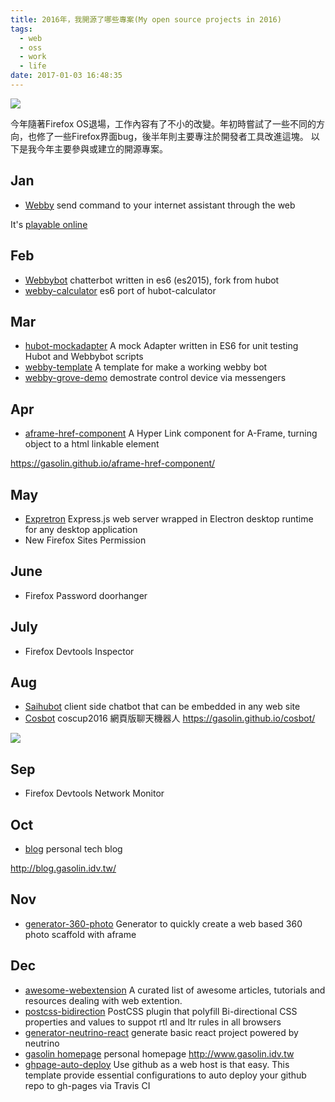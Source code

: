 ```yaml
---
title: 2016年，我開源了哪些專案(My open source projects in 2016)
tags:
  - web
  - oss
  - work
  - life
date: 2017-01-03 16:48:35
---
```



![](http://i.imgur.com/sh87aeK.png)

今年隨著Firefox OS退場，工作內容有了不小的改變。年初時嘗試了一些不同的方向，也修了一些Firefox界面bug，後半年則主要專注於開發者工具改進這塊。
以下是我今年主要參與或建立的開源專案。

## Jan

* [Webby](https://github.com/gasolin/webby) send command to your internet assistant through the web

It's [playable online](http://gasolin.github.io/webby/)

## Feb

* [Webbybot](https://github.com/gasolin/webbybot) chatterbot written in es6 (es2015), fork from hubot
* [webby-calculator](https://github.com/gasolin/webby-calculator) es6 port of hubot-calculator

## Mar

* [hubot-mockadapter](https://github.com/gasolin/hubot-mockadapter) A mock Adapter written in ES6 for unit testing Hubot and Webbybot scripts
* [webby-template](https://github.com/gasolin/webby-template) A template for make a working webby bot 
* [webby-grove-demo](https://github.com/gasolin/webby-grove-demo) demostrate control device via messengers 

## Apr

* [aframe-href-component](https://github.com/gasolin/aframe-href-component) A Hyper Link component for A-Frame, turning object to a html linkable element 

https://gasolin.github.io/aframe-href-component/

## May

* [Expretron](https://github.com/gasolin/expretron) Express.js web server wrapped in Electron desktop runtime for any desktop application
* New Firefox Sites Permission

## June

* Firefox Password doorhanger

## July

* Firefox Devtools Inspector

## Aug

* [Saihubot](https://github.com/gasolin/saihubot) client side chatbot that can be embedded in any web site
* [Cosbot](https://github.com/gasolin/cosbot) coscup2016 網頁版聊天機器人
https://gasolin.github.io/cosbot/

![](http://i.imgur.com/bjpwrdHm.png)

## Sep

* Firefox Devtools Network Monitor

## Oct

* [blog](https://github.com/gasolin/blog) personal tech blog

http://blog.gasolin.idv.tw/

## Nov

* [generator-360-photo](https://github.com/gasolin/generator-360-photo) Generator to quickly create a web based 360 photo scaffold with aframe

## Dec

* [awesome-webextension](https://github.com/gasolin/awesome-webextension) A curated list of awesome articles, tutorials and resources dealing with web extention.
* [postcss-bidirection](https://github.com/gasolin/postcss-bidirection) PostCSS plugin that polyfill Bi-directional CSS properties and values to suppot rtl and ltr rules in all browsers
* [generator-neutrino-react](https://github.com/gasolin/generator-neutrino-react) generate basic react project powered by neutrino 
* [gasolin homepage](https://github.com/gasolin/gasolin.github.io) personal homepage http://www.gasolin.idv.tw
* [ghpage-auto-deploy](https://github.com/gasolin/ghpage-auto-deploy) Use github as a web host is that easy. This template provide essential configurations to auto deploy your github repo to gh-pages via Travis CI 
